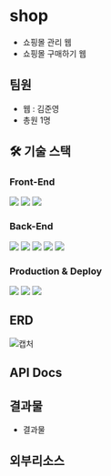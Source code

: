 # shop

* 쇼핑몰 관리 웹
* 쇼핑몰 구매하기 웹

<h2>팀원</h2>

* 웹 : 김준영
* 총원 1명

  
## 🛠️ 기술 스택
### Front-End
<div>
 
  <img src="https://img.shields.io/badge/HTML5-E34F26?style=for-the-badge&logo=HTML5&logoColor=white" />
	<img src="https://img.shields.io/badge/CSS3-1572B6?style=for-the-badge&logo=CSS3&logoColor=white" />
 <img src="https://img.shields.io/badge/Bootstrap-7952B3?style=for-the-badge&logo=Bootstrap&logoColor=white" />
</div>

### Back-End
<div>
<img src="https://img.shields.io/badge/Java-007396?style=for-the-badge&logo=Java&logoColor=white" />
  <img src="https://img.shields.io/badge/Spring-6DB33F?style=for-the-badge&logo=Spring&logoColor=white" />
  <img src="https://img.shields.io/badge/Spring Boot-6DB33F?style=for-the-badge&logo=Spring Boot&logoColor=white" />
  <img src="https://img.shields.io/badge/Spring JPA-6DB33F?style=for-the-badge&logo=Spring JPA&logoColor=white">
  <img src="https://img.shields.io/badge/MySQL-4479A1?style=for-the-badge&logo=MySQL&logoColor=white" />
</div>

### Production & Deploy
<div>
  <img src="https://img.shields.io/badge/IntelliJ IDEA-000000?style=for-the-badge&logo=IntelliJ IDEA&logoColor=white" />
  <img src="https://img.shields.io/badge/GitHub-181717?style=for-the-badge&logo=GitHub&logoColor=white" />
  <img src="https://img.shields.io/badge/Apache Tomcat-F8DC75?style=for-the-badge&logo=Apache Tomcat&logoColor=white" />
</div>

<h2> ERD </h2>

![캡처](https://github.com/kjyend/shop/assets/77093072/8e4da3c2-f735-4d49-ab3b-43074f98db64)


<h2> API Docs</h2>

<h2>결과물</h2>

* 결과물

<h2>외부리소스</h2>
